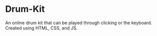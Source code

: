 # Drum-Kit
An online drum kit that can be played through clicking or the keyboard. Created using HTML, CSS, and JS.
